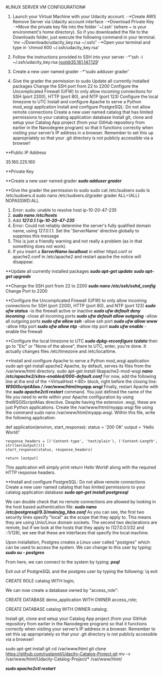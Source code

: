 #LINUX SERVER VM CONFIGURATION#










1. Launch your Virtual Machine with your Udacity account.
⋅⋅*Create AWS Remove Server via Udacity account interface
⋅⋅*Download Private Key
⋅⋅*Move the private key file into the folder '~/.ssh' (where ~ is your environment's home directory). So if you downloaded the file to the Downloads folder, just execute the following command in your terminal.
'mv ~/Downloads/udacity_key.rsa ~/.ssh/'
⋅⋅*Open your terminal and type in
'chmod 600 ~/.ssh/udacity_key.rsa'

2. Follow the instructions provided to SSH into your server
⋅⋅*'ssh -i ~/.ssh/udacity_key.rsa root@35.161.147.129'

3. Create a new user named grader
⋅⋅*'sudo adduser grader'


3. Give the grader the permission to sudo
Update all currently installed packages
Change the SSH port from 22 to 2200
Configure the Uncomplicated Firewall (UFW) to only allow incoming connections for SSH (port 2200), HTTP (port 80), and NTP (port 123)
Configure the local timezone to UTC
Install and configure Apache to serve a Python mod_wsgi application
Install and configure PostgreSQL:
Do not allow remote connections
Create a new user named catalog that has limited permissions to your catalog application database
Install git, clone and setup your Catalog App project (from your GitHub repository from earlier in the Nanodegree program) so that it functions correctly when visiting your server’s IP address in a browser. Remember to set this up appropriately so that your .git directory is not publicly accessible via a browser!


**Public IP Address

35.160.225.160

**Private Key


**Create a new user named grader
***sudo adduser grader***

**Give the grader the permission to sudo
sudo cat /etc/sudoers
sudo ls /etc/sudoers.d
sudo nano  /etc/sudoers.d/grader
grader ALL=(ALL) NOPASSWD:ALL

1. Error: sudo: unable to resolve host ip-10-20-47-235
2. ***sudo nano /etc/hosts***
3. Add ***127.0.1.1 ip-10-20-47-235***
4. Error: Could not reliably determine the server's fully qualified domain name, using 127.0.1.1. Set the 'ServerName' directive globally to suppress this message
5. This is just a friendly warning and not really a problem (as in that something does not work).
6. If you insert a ***ServerName localhost*** in either httpd.conf or apache2.conf in /etc/apache2 and restart apache the notice will disappear.

**Update all currently installed packages
***sudo apt-get update***
***sudo apt-get upgrade***

**Change the SSH port from 22 to 2200
***sudo nano /etc/ssh/sshd_config***
Change Port to 2200

**Configure the Uncomplicated Firewall (UFW) to only allow incoming connections for SSH (port 2200), HTTP (port 80), and NTP (port 123)
***sudo ufw status*** -is the firewall active or inactive
***sudo ufw default deny incoming*** -close all incoming ports
***sudo ufw default allow outgoing*** -allow all outgoing ports
***sudo ufw allow ssh*** -allow ssh port
***sudo ufw allow www*** -allow http port
***sudo ufw allow ntp*** -allow ntp port
***sudo ufw enable*** -enable the firewall

**Configure the local timezone to UTC
***sudo dpkg-reconfigure tzdata***
then go to "Etc" or "None of the above", there to UTC, enter, you're done. It actually changes files /etc/timezone and /etc/localtime.

**Install and configure Apache to serve a Python mod_wsgi application
sudo apt-get install apache2
Apache, by default, serves its files from the /var/www/html directory.
sudo apt-get install libapache2-mod-wsgi
***nano /etc/apache2/sites-enabled/000-default.conf***
For now, add the following line at the end of the <VirtualHost *:80> block, right before the closing</VirtualHost> line: ***WSGIScriptAlias / /var/www/html/myapp.wsgi***
Finally, restart Apache with the ***sudo apache2ctl restart*** command.
You just defined the name of the file you need to write within your Apache configuration by using theWSGIScriptAlias directive. Despite having the extension .wsgi, these are just Python applications. Create the /var/www/html/myapp.wsgi file using the command sudo nano /var/www/html/myapp.wsgi. Within this file, write the following application:


def application(environ, start_response):
    status = '200 OK'
    output = 'Hello World!'

    response_headers = [('Content-type', 'text/plain'), ('Content-Length', str(len(output)))]
    start_response(status, response_headers)

    return [output]

This application will simply print return Hello World! along with the required HTTP response headers.

**Install and configure PostgreSQL:
Do not allow remote connections
Create a new user named catalog that has limited permissions to your catalog application database
***sudo apt-get install postgresql***

We can double check that no remote connections are allowed by looking in the host based authentication file:
***sudo nano /etc/postgresql/9.3/main/pg_hba.conf***
As you can see, the first two security lines specify "local" as the scope that they apply to. This means they are using Unix/Linux domain sockets.
The second two declarations are remote, but if we look at the hosts that they apply to (127.0.0.1/32 and ::1/128), we see that these are interfaces that specify the local machine.


Upon installation, Postgres creates a Linux user called "postgres" which can be used to access the system. We can change to this user by typing:
***sudo su - postgres***

From here, we can connect to the system by typing:
***psql***

Exit out of PostgreSQL and the postgres user by typing the following:
\q
exit


CREATE ROLE catalog WITH login;

We can now create a database owned by "access_role":

CREATE DATABASE demo_application WITH OWNER access_role;

CREATE DATABASE catalog WITH OWNER catalog;

Install git, clone and setup your Catalog App project (from your GitHub repository from earlier in the Nanodegree program) so that it functions correctly when visiting your server’s IP address in a browser. Remember to set this up appropriately so that your .git directory is not publicly accessible via a browser!

sudo apt-get install git
cd /var/www/html
git clone https://github.com/ruslanml/Udacity-Catalog-Project.git
mv  -v /var/www/html/Udacity-Catalog-Project/* /var/www/html/


***sudo apache2ctl restart***